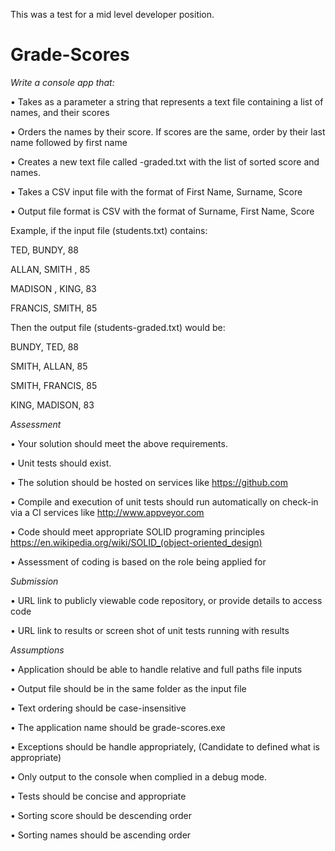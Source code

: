 This was a test for a mid level developer position.

# Grade-Scores


*Write a console app that:*

•	Takes as a parameter a string that represents a text file containing a list of names, and their scores

•	Orders the names by their score. If scores are the same, order by their last name followed by first name

•	Creates a new text file called <input-file-name>-graded.txt with the list of sorted score and names.

•	Takes a CSV input file with the format of First Name, Surname, Score

•	Output file format is CSV with the format of Surname, First Name, Score

Example, if the input file (students.txt) contains:

TED, BUNDY, 88

ALLAN, SMITH , 85

MADISON , KING, 83

FRANCIS, SMITH, 85

Then the output file (students-graded.txt) would be:

BUNDY, TED, 88

SMITH, ALLAN, 85

SMITH, FRANCIS, 85

KING, MADISON, 83


 
*Assessment*


•	Your solution should meet the above requirements.

•	Unit tests should exist.

•	The solution should be hosted on services like https://github.com

•	Compile and execution of unit tests should run automatically on check-in via a CI services like http://www.appveyor.com

•	Code should meet appropriate SOLID programing principles https://en.wikipedia.org/wiki/SOLID_(object-oriented_design)

•	Assessment of coding is based on the role being applied for


*Submission*

•	URL link to publicly viewable code repository, or provide details to access code

•	URL link to results or screen shot of unit tests running with results  


*Assumptions*

•	Application should be able to handle relative and full paths file inputs

•	Output file should be in the same folder as the input file

•	Text ordering should be case-insensitive

•	The application name should be grade-scores.exe

•	Exceptions should be handle appropriately, (Candidate to defined what is appropriate)

•	Only output to the console when complied in a debug mode.

•	Tests should be concise and appropriate

•	Sorting score should be descending order

•	Sorting names should be ascending order
